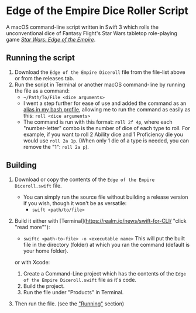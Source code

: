# Edge of the Empire Dice Roller Script
A macOS command-line script written in Swift 3 which rolls the unconventional dice of Fantasy Flight's Star Wars tabletop role-playing game [*Star Wars: Edge of the Empire*](https://www.fantasyflightgames.com/en/products/star-wars-edge-of-the-empire/).

## Running the script
1.  Download the `Edge of the Empire Diceroll` file from the file-list above or from the releases tab.
2.  Run the script in Terminal or another macOS command-line by running the file as a command:
    -   `~/Path/To/File <dice arguments>`
    -   I went a step further for ease of use and added the command as an [alias in my bash profile](https://www.moncefbelyamani.com/create-aliases-in-bash-profile-to-assign-shortcuts-for-common-terminal-commands/), allowing me to run the command as easily as this: `roll <dice arguments>`
    -   The command is run with this format: `roll 2f 4p`, where each "number-letter" combo is the number of dice of each type to roll. For example, if you want to roll 2 Ability dice and 1 Proficiency die you would use `roll 2a 1p`. (When only 1 die of a type is needed, you can remove the "1": `roll 2a p`).

## Building
1.  Download or copy the contents of the `Edge of the Empire Diceroll.swift` file.
	-	You can simply run the source file without building a release version if you wish, though it won't be as versatile:
		-	`swift <path/to/file>`
2.  Build it either with [Terminal](https://realm.io/news/swift-for-CLI/ "click "read more""):
    -   `swiftc <path-to-file> -o <executable name>` This will put the built file in the directory (folder) at which you ran the command (default is your home folder).

	or with Xcode:	
	1.	Create a Command-Line project which has the contents of the `Edge of the Empire Diceroll.swift` file as it's code.
	2.	Build the project.	
	3.	Run the file under "Products" in Terminal.
3.  Then run the file. (see the ["Running"](https://github.com/Counter-Weight/Edge-of-the-Empire-Dice-Roller-Script#running-the-script) section)
